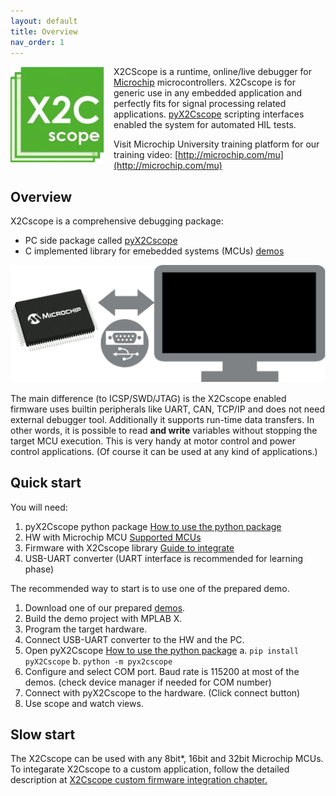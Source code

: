 ```yaml
---
layout: default
title: Overview
nav_order: 1
---
```


<img src="images/X2Cscope_logo.png" alt="LOGO" align="left" style="padding-right: 15px" width="150"/>

X2CScope is a runtime, online/live debugger for [Microchip](https://www.microchip.com/) microcontrollers. 
X2Cscope is for generic use in any embedded application and perfectly fits for signal processing related applications. [pyX2Cscope](https://x2cscope.github.io/pyx2cscope/) scripting interfaces enabled the system for automated HIL tests. 

Visit Microchip University training platform for our training video: [http://microchip.com/mu](http://microchip.com/mu)

## Overview

X2Cscope is a comprehensive debugging package:
* PC side package called [pyX2Cscope](https://x2cscope.github.io/pyx2cscope/) 
* C implemented library for emebedded systems (MCUs) [demos](docs/supportedHW.md)

![MCU<->PC](/images/overview.gif)

The main difference (to ICSP/SWD/JTAG) is the X2Cscope enabled firmware uses builtin peripherals like UART, CAN, TCP/IP and does not need external debugger tool. Additionally it supports run-time data transfers. In other words, it is possible to read **and write** variables without stopping the target MCU execution. This is very handy at motor control and power control applications. (Of course it can be used at any kind of applications.)

## Quick start

You will need:
1. pyX2Cscope python package [How to use the python package](https://x2cscope.github.io/pyx2cscope/)
2. HW with Microchip MCU [Supported MCUs](docs/supportedHW.md)
3. Firmware with X2Cscope library  [Guide to integrate](docs/firmware/X2CscopeFirmware.md)
4. USB-UART converter (UART interface is recommended for learning phase)

The recommended way to start is to use one of the prepared demo.

1. Download one of our prepared [demos](docs/supportedHW.md).
2. Build the demo project with MPLAB X.
3. Program the target hardware.
4. Connect USB-UART converter to the HW and the PC.
5. Open pyX2Cscope [How to use the python package](https://x2cscope.github.io/pyx2cscope/)
    a. `pip install pyX2Cscope`
    b. `python -m pyx2cscope`
6. Configure and select COM port. Baud rate is 115200 at most of the demos. (check device manager if needed for COM number)
7. Connect with pyX2Cscope to the hardware. (Click connect button)
8. Use scope and watch views.

## Slow start

The X2Cscope can be used with any 8bit*, 16bit and 32bit Microchip MCUs. To integarate X2Cscope to a custom application, follow the detailed description at [X2Cscope custom firmware integration chapter.](/docs/firmware/X2CscopeFirmware.md)